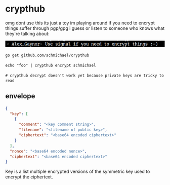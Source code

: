 # crypthub

omg dont use this its just a toy im playing around if you need to encrypt things suffer through pgp/gpg i guess or listen to someone who knows what they're talking about:

![use signal](signals.png)

```
go get github.com/schmichael/crypthub

echo "foo" | crypthub encrypt schmichael

# crypthub decrypt doesn't work yet because private keys are tricky to read
```

## envelope

```json
{
  "key": [
    {
      "comment": "<key comment string>",
      "filename": "<filename of public key>",
      "ciphertext": "<base64 encoded ciphertext>"
    }
  ],
  "nonce": "<base64 encoded nonce>",
  "ciphertext": "<base64 encoded ciphertext>"
}
```

Key is a list multiple encrypted versions of the symmetric key used to encrypt
the ciphertext.
